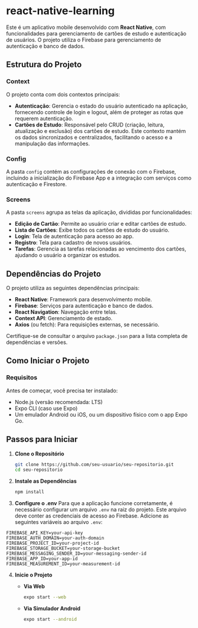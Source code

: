 # react-native-learning

Este é um aplicativo mobile desenvolvido com **React Native**, com funcionalidades para gerenciamento de cartões de estudo e autenticação de usuários. O projeto utiliza o Firebase para gerenciamento de autenticação e banco de dados.

## Estrutura do Projeto

### Context
O projeto conta com dois contextos principais:

- **Autenticação**: Gerencia o estado do usuário autenticado na aplicação, fornecendo controle de login e logout, além de proteger as rotas que requerem autenticação.
- **Cartões de Estudo**: Responsável pelo CRUD (criação, leitura, atualização e exclusão) dos cartões de estudo. Este contexto mantém os dados sincronizados e centralizados, facilitando o acesso e a manipulação das informações.

### Config
A pasta `config` contém as configurações de conexão com o Firebase, incluindo a inicialização do Firebase App e a integração com serviços como autenticação e Firestore.

### Screens
A pasta `screens` agrupa as telas da aplicação, divididas por funcionalidades:

- **Edição de Cartão**: Permite ao usuário criar e editar cartões de estudo.
- **Lista de Cartões**: Exibe todos os cartões de estudo do usuário.
- **Login**: Tela de autenticação para acesso ao app.
- **Registro**: Tela para cadastro de novos usuários.
- **Tarefas**: Gerencia as tarefas relacionadas ao vencimento dos cartões, ajudando o usuário a organizar os estudos.

## Dependências do Projeto

O projeto utiliza as seguintes dependências principais:

- **React Native**: Framework para desenvolvimento mobile.
- **Firebase**: Serviços para autenticação e banco de dados.
- **React Navigation**: Navegação entre telas.
- **Context API**: Gerenciamento de estado.
- **Axios** (ou fetch): Para requisições externas, se necessário.

Certifique-se de consultar o arquivo `package.json` para a lista completa de dependências e versões.

## Como Iniciar o Projeto

### Requisitos
Antes de começar, você precisa ter instalado:

- Node.js (versão recomendada: LTS)
- Expo CLI (caso use Expo)
- Um emulador Android ou iOS, ou um dispositivo físico com o app Expo Go.

## Passos para Iniciar

1. **Clone o Repositório**
   ```bash
   git clone https://github.com/seu-usuario/seu-repositorio.git
   cd seu-repositorio
2. **Instale as Dependências**
   ```bash
   npm install
3. **Configure o .env**
   Para que a aplicação funcione corretamente, é necessário configurar um arquivo `.env` na raiz do projeto. Este arquivo deve conter as credenciais de acesso ao Firebase.
   Adicione as seguintes variáveis ao arquivo `.env`:

```plaintext
FIREBASE_API_KEY=your-api-key
FIREBASE_AUTH_DOMAIN=your-auth-domain
FIREBASE_PROJECT_ID=your-project-id
FIREBASE_STORAGE_BUCKET=your-storage-bucket
FIREBASE_MESSAGING_SENDER_ID=your-messaging-sender-id
FIREBASE_APP_ID=your-app-id
FIREBASE_MEASUREMENT_ID=your-measurement-id
```

4. **Inicie o Projeto**

   - **Via Web**
     ```bash
     expo start --web
     ```
   - **Via Simulador Android**
     ```bash
     expo start --android
     ```
  

